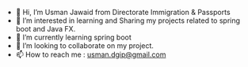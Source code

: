 - 👋 Hi, I’m Usman Jawaid from Directorate Immigration & Passports
- 👀 I’m interested in learning and Sharing my projects related to spring boot and Java FX.
- 🌱 I’m currently learning spring boot 
- 💞️ I’m looking to collaborate on my project. 
- 📫 How to reach me : usman.dgip@gmail.com

<!---
usman123654/usman123654 is a ✨ special ✨ repository because its `README.md` (this file) appears on your GitHub profile.
You can click the Preview link to take a look at your changes.
--->
